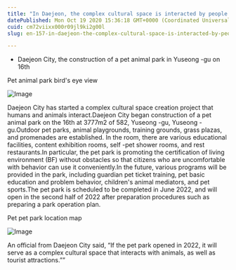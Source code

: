 ```yaml
---
title: "In Daejeon, the complex cultural space is interacted by people and animals"
datePublished: Mon Oct 19 2020 15:36:18 GMT+0000 (Coordinated Universal Time)
cuid: cm72viixx000r09jl9ki2g00l
slug: en-157-in-daejeon-the-complex-cultural-space-is-interacted-by-people-and-animals

---
```



- Daejeon City, the construction of a pet animal park in Yuseong -gu on 16th

Pet animal park bird's eye view

![Image](https://cdn.hashnode.com/res/hashnode/image/upload/v1739422947197/e98d806a-0441-4856-bdb1-29c76af02fb2.jpeg)

Daejeon City has started a complex cultural space creation project that humans and animals interact.Daejeon City began construction of a pet animal park on the 16th at 3777m2 of 582, Yuseong -gu, Yuseong -gu.Outdoor pet parks, animal playgrounds, training grounds, grass plazas, and promenades are established. In the room, there are various educational facilities, content exhibition rooms, self -pet shower rooms, and rest restaurants.In particular, the pet park is promoting the certification of living environment (BF) without obstacles so that citizens who are uncomfortable with behavior can use it conveniently.In the future, various programs will be provided in the park, including guardian pet ticket training, pet basic education and problem behavior, children's animal mediators, and pet sports.The pet park is scheduled to be completed in June 2022, and will open in the second half of 2022 after preparation procedures such as preparing a park operation plan.

Pet pet park location map

![Image](https://cdn.hashnode.com/res/hashnode/image/upload/v1739422949423/19cb8f6a-2252-459e-be94-c4b8b646e0eb.jpeg)

An official from Daejeon City said, “If the pet park opened in 2022, it will serve as a complex cultural space that interacts with animals, as well as tourist attractions.””